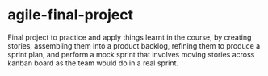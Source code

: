 # agile-final-project
Final project to practice and apply things learnt in the course, by creating stories, assembling them into a product backlog, refining them to produce a sprint plan, and perform a mock sprint that involves moving stories across kanban board as the team would do in a real sprint.  
